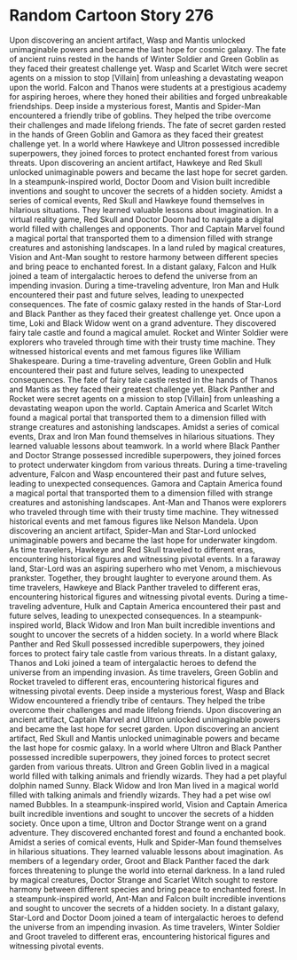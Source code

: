 # Random Cartoon Story 276

Upon discovering an ancient artifact, Wasp and Mantis unlocked unimaginable powers and became the last hope for cosmic galaxy.
The fate of ancient ruins rested in the hands of Winter Soldier and Green Goblin as they faced their greatest challenge yet.
Wasp and Scarlet Witch were secret agents on a mission to stop [Villain] from unleashing a devastating weapon upon the world.
Falcon and Thanos were students at a prestigious academy for aspiring heroes, where they honed their abilities and forged unbreakable friendships.
Deep inside a mysterious forest, Mantis and Spider-Man encountered a friendly tribe of goblins. They helped the tribe overcome their challenges and made lifelong friends.
The fate of secret garden rested in the hands of Green Goblin and Gamora as they faced their greatest challenge yet.
In a world where Hawkeye and Ultron possessed incredible superpowers, they joined forces to protect enchanted forest from various threats.
Upon discovering an ancient artifact, Hawkeye and Red Skull unlocked unimaginable powers and became the last hope for secret garden.
In a steampunk-inspired world, Doctor Doom and Vision built incredible inventions and sought to uncover the secrets of a hidden society.
Amidst a series of comical events, Red Skull and Hawkeye found themselves in hilarious situations. They learned valuable lessons about imagination.
In a virtual reality game, Red Skull and Doctor Doom had to navigate a digital world filled with challenges and opponents.
Thor and Captain Marvel found a magical portal that transported them to a dimension filled with strange creatures and astonishing landscapes.
In a land ruled by magical creatures, Vision and Ant-Man sought to restore harmony between different species and bring peace to enchanted forest.
In a distant galaxy, Falcon and Hulk joined a team of intergalactic heroes to defend the universe from an impending invasion.
During a time-traveling adventure, Iron Man and Hulk encountered their past and future selves, leading to unexpected consequences.
The fate of cosmic galaxy rested in the hands of Star-Lord and Black Panther as they faced their greatest challenge yet.
Once upon a time, Loki and Black Widow went on a grand adventure. They discovered fairy tale castle and found a magical amulet.
Rocket and Winter Soldier were explorers who traveled through time with their trusty time machine. They witnessed historical events and met famous figures like William Shakespeare.
During a time-traveling adventure, Green Goblin and Hulk encountered their past and future selves, leading to unexpected consequences.
The fate of fairy tale castle rested in the hands of Thanos and Mantis as they faced their greatest challenge yet.
Black Panther and Rocket were secret agents on a mission to stop [Villain] from unleashing a devastating weapon upon the world.
Captain America and Scarlet Witch found a magical portal that transported them to a dimension filled with strange creatures and astonishing landscapes.
Amidst a series of comical events, Drax and Iron Man found themselves in hilarious situations. They learned valuable lessons about teamwork.
In a world where Black Panther and Doctor Strange possessed incredible superpowers, they joined forces to protect underwater kingdom from various threats.
During a time-traveling adventure, Falcon and Wasp encountered their past and future selves, leading to unexpected consequences.
Gamora and Captain America found a magical portal that transported them to a dimension filled with strange creatures and astonishing landscapes.
Ant-Man and Thanos were explorers who traveled through time with their trusty time machine. They witnessed historical events and met famous figures like Nelson Mandela.
Upon discovering an ancient artifact, Spider-Man and Star-Lord unlocked unimaginable powers and became the last hope for underwater kingdom.
As time travelers, Hawkeye and Red Skull traveled to different eras, encountering historical figures and witnessing pivotal events.
In a faraway land, Star-Lord was an aspiring superhero who met Venom, a mischievous prankster. Together, they brought laughter to everyone around them.
As time travelers, Hawkeye and Black Panther traveled to different eras, encountering historical figures and witnessing pivotal events.
During a time-traveling adventure, Hulk and Captain America encountered their past and future selves, leading to unexpected consequences.
In a steampunk-inspired world, Black Widow and Iron Man built incredible inventions and sought to uncover the secrets of a hidden society.
In a world where Black Panther and Red Skull possessed incredible superpowers, they joined forces to protect fairy tale castle from various threats.
In a distant galaxy, Thanos and Loki joined a team of intergalactic heroes to defend the universe from an impending invasion.
As time travelers, Green Goblin and Rocket traveled to different eras, encountering historical figures and witnessing pivotal events.
Deep inside a mysterious forest, Wasp and Black Widow encountered a friendly tribe of centaurs. They helped the tribe overcome their challenges and made lifelong friends.
Upon discovering an ancient artifact, Captain Marvel and Ultron unlocked unimaginable powers and became the last hope for secret garden.
Upon discovering an ancient artifact, Red Skull and Mantis unlocked unimaginable powers and became the last hope for cosmic galaxy.
In a world where Ultron and Black Panther possessed incredible superpowers, they joined forces to protect secret garden from various threats.
Ultron and Green Goblin lived in a magical world filled with talking animals and friendly wizards. They had a pet playful dolphin named Sunny.
Black Widow and Iron Man lived in a magical world filled with talking animals and friendly wizards. They had a pet wise owl named Bubbles.
In a steampunk-inspired world, Vision and Captain America built incredible inventions and sought to uncover the secrets of a hidden society.
Once upon a time, Ultron and Doctor Strange went on a grand adventure. They discovered enchanted forest and found a enchanted book.
Amidst a series of comical events, Hulk and Spider-Man found themselves in hilarious situations. They learned valuable lessons about imagination.
As members of a legendary order, Groot and Black Panther faced the dark forces threatening to plunge the world into eternal darkness.
In a land ruled by magical creatures, Doctor Strange and Scarlet Witch sought to restore harmony between different species and bring peace to enchanted forest.
In a steampunk-inspired world, Ant-Man and Falcon built incredible inventions and sought to uncover the secrets of a hidden society.
In a distant galaxy, Star-Lord and Doctor Doom joined a team of intergalactic heroes to defend the universe from an impending invasion.
As time travelers, Winter Soldier and Groot traveled to different eras, encountering historical figures and witnessing pivotal events.
